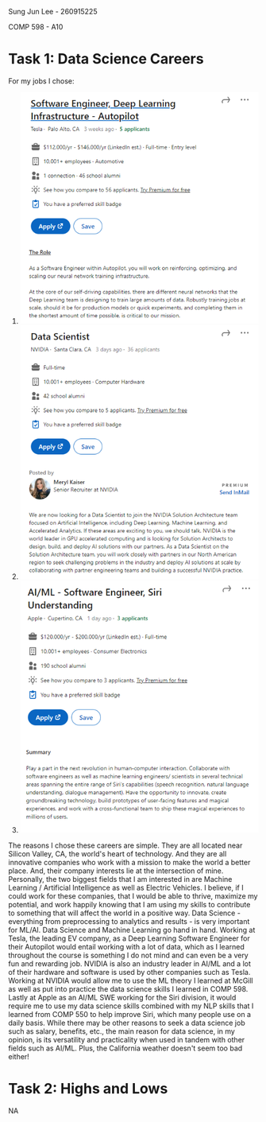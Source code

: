 Sung Jun Lee - 260915225

COMP 598 - A10

# Task 1: Data Science Careers

For my jobs I chose:

1. ![Data Scientist @ Tesla in Fremont, CA](./images/Tesla.PNG)
2. ![Data Scientist @ NVIDIA in Santa Clara, CA](./images/Nvidia.PNG)
3. ![AI/ML - Software Engineer @ Apple in Cupertino, CA](./images/Apple.png)

The reasons I chose these careers are simple. They are all located near Silicon Valley, CA, the world's heart of technology. And they are all innovative companies who work with a mission to make the world a better place. And, their company interests lie at the intersection of mine. 
Personally, the two biggest fields that I am interested in are Machine Learning / Artificial Intelligence as well as Electric Vehicles. I believe, if I could work for these companies, that I would be able to thrive, maximize my potential, and work happily knowing that I am using my skills to contribute to something that will affect the world in a positive way. 
Data Science - everything from preprocessing to analytics and results - is very important for ML/AI. Data Science and Machine Learning go hand in hand.
Working at Tesla, the leading EV company, as a Deep Learning Software Engineer for their Autopilot would entail working with a lot of data, which as I learned throughout the course is something I do not mind and can even be a very fun and rewarding job. 
NVIDIA is also an industry leader in AI/ML and a lot of their hardware and software is used by other companies such as Tesla. Working at NVIDIA would allow me to use the ML theory I learned at McGill as well as put into practice the data science skills I learned in COMP 598. 
Lastly at Apple as an AI/ML SWE working for the Siri division, it would require me to use my data science skills combined with my NLP skills that I learned from COMP 550 to help improve Siri, which many people use on a daily basis. 
While there may be other reasons to seek a data science job such as salary, benefits, etc., the main reason for data science, in my opinion, is its versatility and practicality when used in tandem with other fields such as AI/ML. Plus, the California weather doesn't seem too bad either!

# Task 2: Highs and Lows

NA
